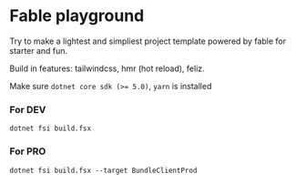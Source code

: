 # Fable playground

Try to make a lightest and simpliest project template powered by fable for starter and fun.

Build in features: tailwindcss, hmr (hot reload), feliz.

Make sure `dotnet core sdk (>= 5.0)`, `yarn` is installed

### For DEV

`dotnet fsi build.fsx`

### For PRO

`dotnet fsi build.fsx --target BundleClientProd`
